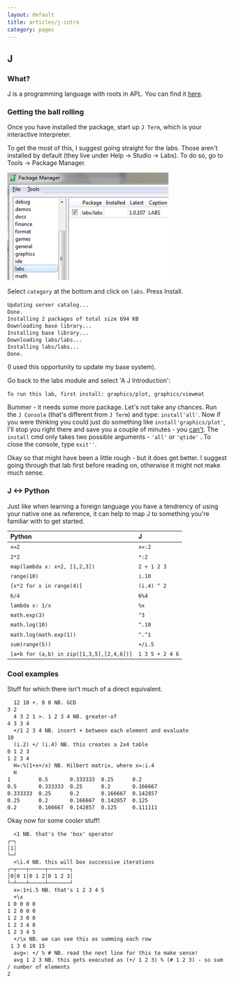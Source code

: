```yaml
---
layout: default
title: articles/j-intro
category: pages
---
```


## J

### What?

J is a programming language with roots in APL. You can find it [here](http://www.jsoftware.com).

### Getting the ball rolling

Once you have installed the package, start up `J Term`, which is your interactive interpreter.

To get the most of this, I suggest going straight for the labs. Those aren't installed by default (they live under Help -> Studio -> Labs). To do so, go to Tools -> Package Manager.

![j_install_labs](../images/j-intro/j_install_labs.png)

Select `category` at the bottom and click on `labs`. Press Install.

    Updating server catalog...
    Done.
    Installing 2 packages of total size 694 KB
    Downloading base library...
    Installing base library...
    Downloading labs/labs...
    Installing labs/labs...
    Done.

(I used this opportunity to update my base system).

Go back to the labs module and select 'A J Introduction':

    To run this lab, first install: graphics/plot, graphics/viewmat

Bummer - it needs some more package. Let's not take any chances. Run the `J Console` (that's different from `J Term`) and type: `install'all'`. Now if you were thinking you could just do something like `install'graphics/plot'`, I'll stop you right there and save you a couple of minutes - you [can't](http://www.jsoftware.com/help/user/lib_jal.htm). The `install` cmd only takes two possible arguments - `'all'` or `'qtide'` . To close the console, type `exit''`.

Okay so that might have been a little rough - but it does get better. I suggest going through that lab first before reading on, otherwise it might not make much sense.

### J <-> Python

Just like when learning a foreign language you have a tendrency of using your native one as reference, it can help to map J to something you're familiar with to get started.

Python|J
:-----|:-
`x=2`|`x=:2`
`2*2`|`*:2`
`map(lambda x: x+2, [1,2,3])`|`2 + 1 2 3`
`range(10)`|`i.10`
`[x*2 for x in range(4)]`|`(i.4) ^ 2`
`6/4`|`6%4`
`lambda x: 1/x`|`%x`
`math.exp(3)`|`^3`
`math.log(10)`|`^.10`
`math.log(math.exp(1))`|`^.^1`
`sum(range(5))`|`+/i.5`
`[a+b for (a,b) in zip([1,3,5],[2,4,6])]`|`1 3 5 + 2 4 6`


### Cool examples

Stuff for which there isn't much of a direct equivalent.

      12 10 +. 8 8 NB. GCD
    3 2
      4 3 2 1 >. 1 2 3 4 NB. greater-of
    4 3 3 4
      +/1 2 3 4 NB. insert + between each element and evaluate
    10
      (i.2) +/ (i.4) NB. this creates a 2x4 table
    0 1 2 3
    1 2 3 4
      H=:%(1+x+/x) NB. Hilbert matrix, where x=:i.4
      H
    1         0.5       0.333333  0.25      0.2
    0.5       0.333333  0.25      0.2       0.166667
    0.333333  0.25      0.2       0.166667  0.142857
    0.25      0.2       0.166667  0.142857  0.125
    0.2       0.166667  0.142857  0.125     0.111111

Okay now for some cool*er* stuff!
    
      <1 NB. that's the 'box' operator
    ┌─┐
    │1│
    └─┘
      <\i.4 NB. this will box successive iterations
    ┌─┬───┬─────┬───────┐
    │0│0 1│0 1 2│0 1 2 3│
    └─┴───┴─────┴───────┘
      x=:1+i.5 NB. that's 1 2 3 4 5 
      +\x
    1 0 0 0 0
    1 2 0 0 0
    1 2 3 0 0
    1 2 3 4 0
    1 2 3 4 5
      +/\x NB. we can see this as summing each row
     1 3 6 10 15
      avg=: +/ % # NB. read the next line for this to make sense!
      avg 1 2 3 NB. this gets executed as (+/ 1 2 3) % (# 1 2 3) - so sum / number of elements
    2

